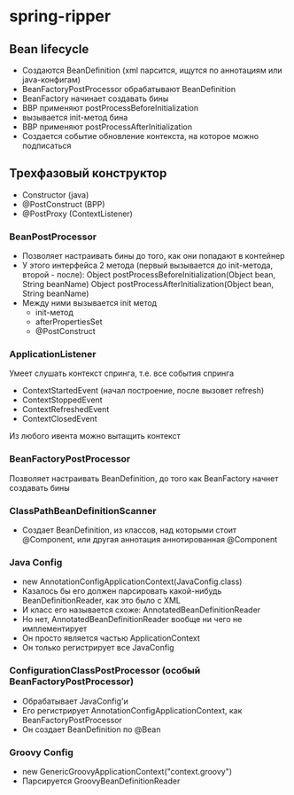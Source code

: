 # spring-ripper

## Bean lifecycle

- Создаются BeanDefinition (xml парсится, ищутся по аннотациям или java-конфигам)
- BeanFactoryPostProcessor обрабатывают BeanDefinition
- BeanFactory начинает создавать бины
- BBP применяют postProcessBeforeInitialization
- вызывается init-метод бина
- BBP применяют postProcessAfterInitialization
- Создается событие обновление контекста, на которое можно подписаться

## Трехфазовый конструктор

- Constructor (java)
- @PostConstruct (BPP)
- @PostProxy (ContextListener)

### BeanPostProcessor

- Позволяет настраивать бины до того, как они попадают в контейнер
- У этого интерфейса 2 метода (первый вызывается до init-метода, второй - после):
    Object postProcessBeforeInitialization(Object bean, String beanName)
    Object postProcessAfterInitialization(Object bean, String beanName)
- Между ними вызывается init метод
    - init-метод
    - afterPropertiesSet
    - @PostConstruct
    
### ApplicationListener

Умеет слушать контекст спринга, т.е. все события спринга

- ContextStartedEvent (начал построение, после вызовет refresh)
- ContextStoppedEvent
- ContextRefreshedEvent
- ContextClosedEvent

Из любого ивента можно вытащить контекст


### BeanFactoryPostProcessor

Позволяет настраивать BeanDefinition, до того как BeanFactory начнет создавать бины


### ClassPathBeanDefinitionScanner

- Создает BeanDefinition, из классов, над которыми стоит @Component, или другая аннотация аннотированная @Component

### Java Config

- new AnnotationConfigApplicationContext(JavaConfig.class)
- Казалось бы его должен парсировать какой-нибудь BeanDefinitionReader, как это было с XML
- И класс его называется схоже: AnnotatedBeanDefinitionReader
- Но нет, AnnotatedBeanDefinitionReader вообще ни чего не имплементирует
- Он просто является частью ApplicationContext
- Он только регистрирует все JavaConfig


### ConfigurationClassPostProcessor (особый BeanFactoryPostProcessor)

- Обрабатывает JavaConfig'и
- Его регистрирует AnnotationConfigApplicationContext, как BeanFactoryPostProcessor
- Он создает BeanDefinition по @Bean

### Groovy Config

- new GenericGroovyApplicationContext("context.groovy")
- Парсируется GroovyBeanDefinitionReader